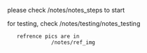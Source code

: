 please check /notes/notes_steps to start

for testing,
       check /notes/testing/notes_testing
       
       refrence pics are in
                  /notes/ref_img
